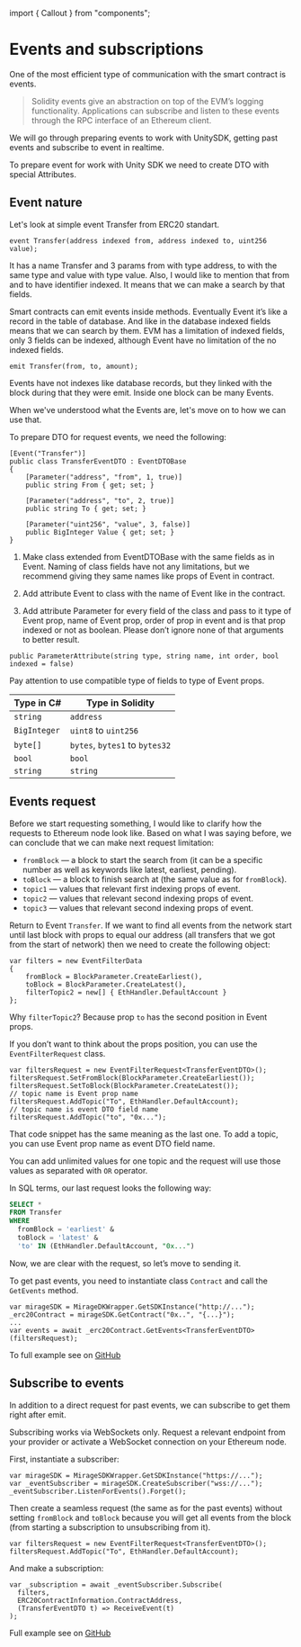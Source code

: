 import { Callout } from "components";

# Events and subscriptions

One of the most efficient type of communication with the smart contract is events. 

>Solidity events give an abstraction on top of the EVM’s logging functionality. Applications can subscribe and listen to these events through the RPC interface of an Ethereum client.

We will go through preparing events to work with UnitySDK, getting past events and subscribe to event in realtime.

To prepare event for work with Unity SDK we need to create DTO with special Attributes.

## Event nature

Let's look at simple event Transfer from ERC20 standart.

```
event Transfer(address indexed from, address indexed to, uint256 value);
```

It has a name Transfer and 3 params from with type address, to with the same type and value with type value. Also, I would like to mention that from and to have identifier indexed. It means that we can make a search by that fields.

Smart contracts can emit events inside methods. Eventually Event it’s like a record in the table of database. And like in the database indexed fields means that we can search by them. EVM has a limitation of indexed fields, only 3 fields can be indexed, although Event have no limitation of the no indexed fields.

```
emit Transfer(from, to, amount);
```

Events have not indexes like database records, but they linked with the block during that they were emit. Inside one block can be many Events.

When we've understood what the Events are, let's move on to how we can use that.

To prepare DTO for request events, we need the following:

```
[Event("Transfer")]
public class TransferEventDTO : EventDTOBase
{
	[Parameter("address", "from", 1, true)]
	public string From { get; set; }

	[Parameter("address", "to", 2, true)]
	public string To { get; set; }

	[Parameter("uint256", "value", 3, false)]
	public BigInteger Value { get; set; }
}
```

1. Make class extended from EventDTOBase with the same fields as in Event. Naming of class fields have not any limitations, but we recommend giving they same names like props of Event in contract.

2. Add attribute Event to class with the name of Event like in the contract.

3. Add attribute Parameter for every field of the class and pass to it type of Event prop, name of Event prop, order of prop in event and is that prop indexed or not as boolean. Please don’t ignore none of that arguments to better result.

```
public ParameterAttribute(string type, string name, int order, bool indexed = false)
```

<Callout type="warning">
Pay attention to use compatible type of fields to type of Event props.
</Callout>

| Type in C#   | Type in Solidity               |
|--------------|--------------------------------|
| `string`     | `address`                      |
| `BigInteger` | `uint8` to `uint256`           |
| `byte[]`     | `bytes`, `bytes1` to `bytes32` |
| `bool`       | `bool`                         |
| `string`     | `string`                       |

## Events request

Before we start requesting something, I would like to clarify how the requests to Ethereum node look like. Based on what I was saying before, we can conclude that we can make next request limitation:

* `fromBlock` — a block to start the search from (it can be a specific number as well as keywords like latest, earliest, pending).
* `toBlock` — a block to finish search at (the same value as for `fromBlock`).
* `topic1` — values that relevant first indexing props of event.
* `topic2` — values that relevant second indexing props of event.
* `topic3` — values that relevant second indexing props of event.

Return to Event `Transfer`. If we want to find all events from the network start until last block with props to equal our address (all transfers that we got from the start of network) then we need to create the following object:

```
var filters = new EventFilterData
{
	fromBlock = BlockParameter.CreateEarliest(),
	toBlock = BlockParameter.CreateLatest(),
	filterTopic2 = new[] { EthHandler.DefaultAccount }
};
```

Why `filterTopic2`? Because prop `to` has the second position in Event props.

If you don’t want to think about the props position, you can use the `EventFilterRequest` class.

```
var filtersRequest = new EventFilterRequest<TransferEventDTO>();
filtersRequest.SetFromBlock(BlockParameter.CreateEarliest());
filtersRequest.SetToBlock(BlockParameter.CreateLatest());
// topic name is Event prop name
filtersRequest.AddTopic("To", EthHandler.DefaultAccount);
// topic name is event DTO field name
filtersRequest.AddTopic("to", "0x...");
```

That code snippet has the same meaning as the last one. To add a topic, you can use Event prop name as event DTO field name.

You can add unlimited values for one topic and the request will use those values as separated with `OR` operator.

In SQL terms, our last request looks the following way:

```sql
SELECT *
FROM Transfer
WHERE
  fromBlock = 'earliest' &
  toBlock = 'latest' &
  'to' IN (EthHandler.DefaultAccount, "0x...")
```

Now, we are clear with the request, so let’s move to sending it.

To get past events, you need to instantiate class `Contract` and call the `GetEvents` method.

```
var mirageSDK = MirageDKWrapper.GetSDKInstance("http://...");
_erc20Contract = mirageSDK.GetContract("0x..", "{...}");
...
var events = await _erc20Contract.GetEvents<TransferEventDTO>(filtersRequest);
```

To full example see on [GitHub](https://github.com/Ankr-network/game-unity-sdk/blob/e5512440b1b5f10baec3299a8e0611ce28c2b100/Assets/MirageSDK/Examples/Scripts/ERC20Example/ERC20Example.cs#L88)

## Subscribe to events

In addition to a direct request for past events, we can subscribe to get them right after emit.

<Callout type="warning">
Subscribing works via WebSockets only. Request a relevant endpoint from your provider or activate a WebSocket connection on your Ethereum node.
</Callout>

First, instantiate a subscriber:

```
var mirageSDK = MirageSDKWrapper.GetSDKInstance("https://...");
var _eventSubscriber = mirageSDK.CreateSubscriber("wss://...");
_eventSubscriber.ListenForEvents().Forget();
```

Then create a seamless request (the same as for the past events) without setting `fromBlock` and `toBlock` because you will get all events from the block (from starting a subscription to unsubscribing from it).

```
var filtersRequest = new EventFilterRequest<TransferEventDTO>();
filtersRequest.AddTopic("To", EthHandler.DefaultAccount);
```

And make a subscription:

```
var _subscription = await _eventSubscriber.Subscribe(
  filters,
  ERC20ContractInformation.ContractAddress, 
  (TransferEventDTO t) => ReceiveEvent(t)
);
```

Full example see on [GitHub](https://github.com/Ankr-network/game-unity-sdk/blob/master/Assets/MirageSDK/Examples/Scripts/EventListenerExample/EventListenerExample.cs)
